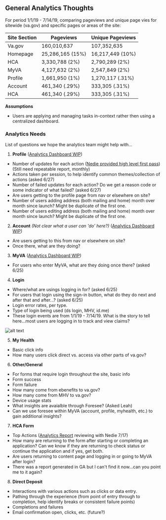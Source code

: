 ## General Analytics Thoughts
For period 1/1/19 - 7/14/19, comparing pageviews and unique page vies for sitewide (va.gov) and specific pages or areas of the site:

|Site Section|Pageviews|Unique Pageviews|
|----|----|-----|
|Va.gov| 160,010,637| 107,352,635|
|Homepage| 25,286,165 (15%)| 16,217,449 (10%)|
|HCA| 3,330,788 (2%)| 2,790,289 (2%)|
|MyVA| 4,127,632 (2%)| 2,547,849 (2%)|
|Profile| 1,661,950 (1%)| 1,270,117 (.31%)|
|Account| 461,340 (.29%)| 333,305 (.31%)|
|HCA| 461,340 (.29%)| 333,305 (.31%)|

**Assumptions**
* Users are applying and managing tasks in-context rather then using a centralized dashboard.

### Analytics Needs
List of questions we hope the analytics team might help with...

1. **Profile** ([Analytics Dashboard WIP](https://datastudio.google.com/u/0/reporting/1MEhg3-5vnPBsSc_1wCzh6LByR3RjH92q/page/OoJS?s=vS-iovB_OEo))
  * Number of updates for each action ([Nedie provided high level first pass](https://github.com/department-of-veterans-affairs/vets.gov-team/blob/master/Products/Identity/Personalization/Discovery/Personalization%202.0/Artifacts/VA.gov%20Modernized-Google%20Analytics-Profile%20Saves-02242019-06262019.xlsx))  (Still need repeatable report, monthly)
  * Actions taken per session, to help identify common themes/collection of actions (asked 6/27)
  * Number of failed updates for each action? Do we get a reason code or some indicator of what failed? (asked 6/27)
  * Are users getting to the profile page from nav or elsewhere on site?
  * Number of users adding address (both mailing and home) month over month since launch?  Might be duplicate of the first one.
  * Number of users editing address (both mailing and home) month over month since launch?  Might be duplicate of the first one.
  
2. **Account** *(Not clear what a user can 'do' here?)* ([Analytics Dashboard WIP](https://datastudio.google.com/u/0/reporting/1MEhg3-5vnPBsSc_1wCzh6LByR3RjH92q/page/voJS?s=vS-iovB_OEo))
  * Are users getting to this from nav or elsewhere on site?
  * Once there, what are they doing?
  
3. **MyVA** ([Analytics Dashboard WIP](https://datastudio.google.com/u/0/reporting/1MEhg3-5vnPBsSc_1wCzh6LByR3RjH92q/page/GELI?s=vS-iovB_OEo))
  * For users who enter MyVA, what are they doing once there? (asked 6/25)
  
4. **Login**
  * Where/what are usings logging in for? (asked 6/25)
  * For users that login using the sign-in button, what do they do next and after that and after...? (asked 6/25)
  * Login error rates, per type.
  * Type of login being used (ds login, MHV, id.me)
  * These login events are from 1/1/19 - 7/14/19.  What is the story to tell here...most users are logging in to track and view claims?
  
  ![alt text](https://github.com/department-of-veterans-affairs/vets.gov-team/blob/master/Products/Identity/Personalization/Discovery/Personalization%202.0/Artifacts/Login_Events.png "Login Events")
  
5. **My Health**
  * Basic click info
  * How many users click direct vs. access via other parts of va.gov?

6. **Other/General**
  * For forms that require login throughout the site, basic info
  * Form success
  * Form failure
  * How many come from ebenefits to va.gov?
  * How many come from MHV to va.gov?
  * Device usage stats
  * What insights are avaialble through Foresee? (Asked Leah)
  * Can we use foresee within MyVA (account, profile, myhealth, etc.) to gain additional insights?
  
7. **HCA Form** 
  * Top Actions ([Analytics Report](https://analytics.google.com/analytics/web/?authuser=1#/analysis/a50123418w177519031p184318975/edit/dlBd1euRSxG2bOEbQRMchg) reviewing with Nedie 7/17)
  * How many are returning to the form after starting or completing an application?  Can we know if they are returning to check status or continue the application and if yes, get both.
  * Are users returning to content page and logging in or going to MyVA after login?
  * There was a report generated in GA but I can't find it now...can you point me to it again?
  
8. **Direct Deposit**
  * Interactions with various actions such as clicks or data entry. 
  * Pathing through the experience (from point of entry through to completion, help identify breaks or consistent failure points)
  * Completions and failures
  * Email confirmation open, clicks, etc. (future?)
